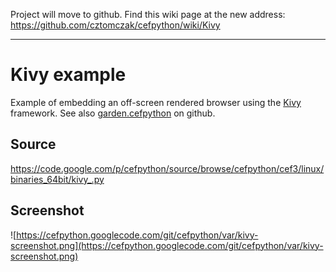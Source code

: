 Project will move to github. Find this wiki page at the new address: https://github.com/cztomczak/cefpython/wiki/Kivy


---


# Kivy example #

Example of embedding an off-screen rendered browser using the [Kivy](http://kivy.org/) framework. See also [garden.cefpython](https://github.com/kivy-garden/garden.cefpython) on github.

## Source ##

https://code.google.com/p/cefpython/source/browse/cefpython/cef3/linux/binaries_64bit/kivy_.py

## Screenshot ##

![https://cefpython.googlecode.com/git/cefpython/var/kivy-screenshot.png](https://cefpython.googlecode.com/git/cefpython/var/kivy-screenshot.png)